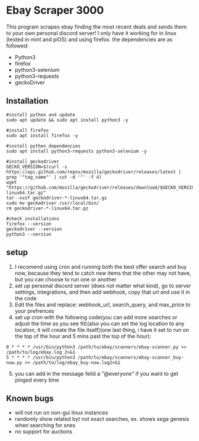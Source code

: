 # Ebay Scraper 3000
This program scrapes ebay finding the most recent deals and sends them to your own personal discord server! I only have it working for in linux (tested in mint and piOS) and using firefox.
the dependencies are as followed:
- Python3
- firefox
- python3-selenium
- python3-requests
- geckoDriver

## Installation
```
#install python and update
sudo apt update && sudo apt install python3 -y

#install firefox
sudo apt install firefox -y

#install python dependencies
sudo apt install python3-requests python3-selenium -y

#install geckodriver
GECKO_VERSION=$(curl -s https://api.github.com/repos/mozilla/geckodriver/releases/latest | grep '"tag_name"' | cut -d '"' -f 4)
wget "https://github.com/mozilla/geckodriver/releases/download/$GECKO_VERSION/geckodriver-$GECKO_VERSION-linux64.tar.gz"
tar -xvzf geckodriver-*-linux64.tar.gz
sudo mv geckodriver /usr/local/bin/
rm geckodriver-*-linux64.tar.gz

#check installations
firefox --version
geckodriver --version
python3 --version
```
## setup
1. I recomend using cron and running both the best offer search and buy now, because they tend to catch new items that the other may not have, but you can choose to run one or another
2. set up personal discord server (does not matter what kind), go to server settings, integrations, and then add webhook, copy that url and use it in the code
3. Edit the files and replace: webhook_url, search_query, and max_price to your prefrences
4. set up cron with the following code(you can add more searches or adjust the time as you see fit)(also you can set the log location to any location, it will create the file itself)(one last thing, i have it set to run on the top of the hour and 5 mins past the top of the hour):
```
0 * * * * /usr/bin/python3 /path/to/ebay/scanners/ebay-scanner.py >> /path/to/log/ebay.log 2>&1
5 * * * * /usr/bin/python3 /path/to/ebay/scanners/ebay-scanner_buy-now.py >> /path/to/log/ebay_buy-now.log2>&1
```
5. you can add in the message feild a "@everyone" if you want to get pinged every time


## Known bugs
- will not run on non-gui linux instances
- randomly show related byt not exact searches, ex. shows sega genesis when searching for snes
- no support for auctions
